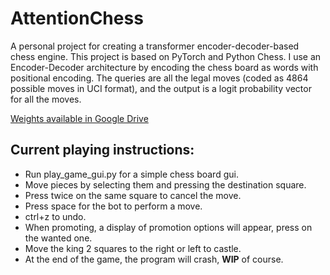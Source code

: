 # AttentionChess
A personal project for creating a transformer encoder-decoder-based chess engine. This project is based on PyTorch and Python Chess. I use an Encoder-Decoder architecture by encoding the chess board as words with positional encoding. The queries are all the legal moves (coded as 4864 possible moves in UCI format), and the output is a logit probability vector for all the moves.

[Weights available in Google Drive](https://drive.google.com/file/d/1JnyL1bIrFSKIEePJ6xFfT3gP9rARwT-q/view?usp=sharing)

## Current playing instructions:

* Run play_game_gui.py for a simple chess board gui.
* Move pieces by selecting them and pressing the destination square.
* Press twice on the same square to cancel the move.
* Press space for the bot to perform a move.
* ctrl+z to undo.
* When promoting, a display of promotion options will appear, press on the wanted one.
* Move the king 2 squares to the right or left to castle.
* At the end of the game, the program will crash, **WIP** of course.
